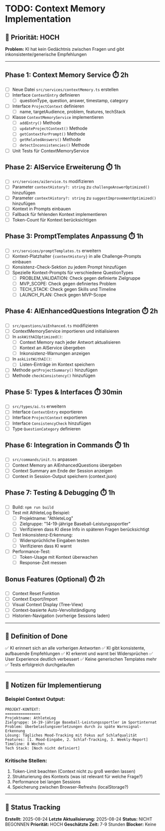 # TODO: Context Memory Implementation

## 📌 Priorität: HOCH
**Problem:** KI hat kein Gedächtnis zwischen Fragen und gibt inkonsistente/generische Empfehlungen

---

## Phase 1: Context Memory Service ⏱️ 2h
- [ ] Neue Datei `src/services/contextMemory.ts` erstellen
- [ ] Interface `ContextEntry` definieren
  - [ ] questionType, question, answer, timestamp, category
- [ ] Interface `ProjectContext` definieren
  - [ ] name, targetAudience, problem, features, techStack
- [ ] Klasse `ContextMemoryService` implementieren
  - [ ] `addEntry()` Methode
  - [ ] `updateProjectContext()` Methode
  - [ ] `getContextForPrompt()` Methode
  - [ ] `getRelatedAnswers()` Methode
  - [ ] `detectInconsistencies()` Methode
- [ ] Unit Tests für ContextMemoryService

## Phase 2: AIService Erweiterung ⏱️ 1h
- [ ] `src/services/aiService.ts` modifizieren
- [ ] Parameter `contextHistory?: string` zu `challengeAnswerOptimized()` hinzufügen
- [ ] Parameter `contextHistory?: string` zu `suggestImprovementOptimized()` hinzufügen
- [ ] Kontext in Prompts einbauen
- [ ] Fallback für fehlenden Kontext implementieren
- [ ] Token-Count für Kontext berücksichtigen

## Phase 3: PromptTemplates Anpassung ⏱️ 1h
- [ ] `src/services/promptTemplates.ts` erweitern
- [ ] Kontext-Platzhalter `{contextHistory}` in alle Challenge-Prompts einbauen
- [ ] Konsistenz-Check-Sektion zu jedem Prompt hinzufügen
- [ ] Spezielle Kontext-Prompts für verschiedene QuestionTypes
  - [ ] PROBLEM_VALIDATION: Check gegen definierte Zielgruppe
  - [ ] MVP_SCOPE: Check gegen definiertes Problem
  - [ ] TECH_STACK: Check gegen Skills und Timeline
  - [ ] LAUNCH_PLAN: Check gegen MVP-Scope

## Phase 4: AIEnhancedQuestions Integration ⏱️ 2h
- [ ] `src/questions/aiEnhanced.ts` modifizieren
- [ ] ContextMemoryService importieren und initialisieren
- [ ] In `askWithAIOptimized()`:
  - [ ] Context Memory nach jeder Antwort aktualisieren
  - [ ] Kontext an AIService übergeben
  - [ ] Inkonsistenz-Warnungen anzeigen
- [ ] In `askListWithAI()`:
  - [ ] Listen-Einträge im Kontext speichern
- [ ] Methode `getProjectSummary()` hinzufügen
- [ ] Methode `checkConsistency()` hinzufügen

## Phase 5: Types & Interfaces ⏱️ 30min
- [ ] `src/types/ai.ts` erweitern
- [ ] Interface `ContextEntry` exportieren
- [ ] Interface `ProjectContext` exportieren
- [ ] Interface `ConsistencyCheck` hinzufügen
- [ ] Type `QuestionCategory` definieren

## Phase 6: Integration in Commands ⏱️ 1h
- [ ] `src/commands/init.ts` anpassen
- [ ] Context Memory an AIEnhancedQuestions übergeben
- [ ] Context Summary am Ende der Session anzeigen
- [ ] Context in Session-Output speichern (context.json)

## Phase 7: Testing & Debugging ⏱️ 1h
- [ ] Build: `npm run build`
- [ ] Test mit AthleteLog Beispiel:
  - [ ] Projektname: "AthleteLog"
  - [ ] Zielgruppe: "14-19-jährige Baseball-Leistungssportler"
  - [ ] Verifizieren dass KI diese Info in späteren Fragen berücksichtigt
- [ ] Test Inkonsistenz-Erkennung:
  - [ ] Widersprüchliche Eingaben testen
  - [ ] Verifizieren dass KI warnt
- [ ] Performance-Test:
  - [ ] Token-Usage mit Kontext überwachen
  - [ ] Response-Zeit messen

## Bonus Features (Optional) ⏱️ 2h
- [ ] Context Reset Funktion
- [ ] Context Export/Import
- [ ] Visual Context Display (Tree-View)
- [ ] Context-basierte Auto-Vervollständigung
- [ ] Historien-Navigation (vorherige Sessions laden)

---

## 🎯 Definition of Done

✅ KI erinnert sich an alle vorherigen Antworten
✅ KI gibt konsistente, aufbauende Empfehlungen
✅ KI erkennt und warnt bei Widersprüchen
✅ User Experience deutlich verbessert
✅ Keine generischen Templates mehr
✅ Tests erfolgreich durchgelaufen

---

## 📝 Notizen für Implementierung

### Beispiel Context Output:
```
PROJEKT-KONTEXT:
================
Projektname: AthleteLog
Zielgruppe: 14-19-jährige Baseball-Leistungssportler im Sportinternat
Problem: Überbelastungsverletzungen durch zu späte Warnsignal-Erkennung
Lösung: Tägliches Mood-Tracking mit Fokus auf Schlafqualität
Features: [1. Mood-Eingabe, 2. Schlaf-Tracking, 3. Weekly-Report]
Timeline: 8 Wochen
Tech Stack: [Noch nicht definiert]
```

### Kritische Stellen:
1. Token-Limit beachten (Context nicht zu groß werden lassen)
2. Strukturierung des Kontexts (was ist relevant für welche Frage?)
3. Performance bei langen Sessions
4. Speicherung zwischen Browser-Refreshs (localStorage?)

---

## 🚦 Status Tracking

**Erstellt:** 2025-08-24
**Letzte Aktualisierung:** 2025-08-24
**Status:** NICHT BEGONNEN
**Priorität:** HOCH
**Geschätzte Zeit:** 7-9 Stunden
**Blocker:** Keine
